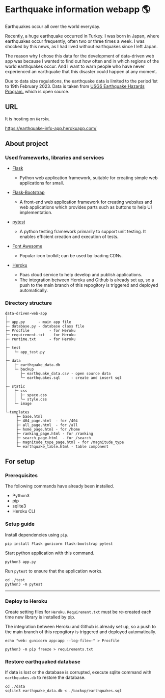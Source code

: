 # Earthquake information webapp 🌎

Earthquakes occur all over the world everyday.

Recently, a huge earthquake occurred in Turkey.
I was born in Japan, where earthquakes occur frequently, often two or three times a week. I was shocked by this news, as I had lived without earthquakes since I left Japan.

The reason why I chose this data for the development of data-driven web app was because I wanted to find out how often and in which regions of the world earthquakes occur. And I want to warn people who have never experienced an earthquake that this disaster could happen at any moment.

Due to data size regulations, the earthquake data is limited to the period 1st to 19th February 2023. Data is taken from [USGS Earthquake Hazards Program.](https://earthquake.usgs.gov/earthquakes/feed/) which is open source.

## URL
It is hosting on `Heroku`.

https://earthquake-info-app.herokuapp.com/

## About project

### Used frameworks, libraries and services

* [Flask](https://flask.palletsprojects.com/en/2.2.x/)
     * Python web application framework, suitable for creating simple web applications for small.
     
* [Flask-Bootstrap](https://pythonhosted.org/Flask-Bootstrap/)
     * A front-end web application framework for creating websites and web applications which provides parts such as buttons to help UI implementation.
     
* [pytest](https://docs.pytest.org/en/7.2.x/)
     * A python testing framework primarily to support unit testing. It enables efficient creation and execution of tests.
     
* [Font Awesome](https://fontawesome.com/)
     * Popular icon toolkit; can be used by loading CDNs.
     
* [Heroku](https://dashboard.heroku.com/apps)
     * Paas cloud service to help develop and publish applications.
     * The integration between Heroku and Github is already set up, so a push to the main branch of this repogitory is triggered and deployed automatically.

### Directory structure

```
data-driven-web-app
│
├─ app.py      - main app file
├─ database.py - database class file
├─ Procfile         - for Heroku
├─ requirement.txt  - for Heroku
├─ runtime.txt      - for Heroku
│
├─ test
│   └─ app_test.py
│
├─ data
│   ├─ earthquake_data.db
│   └─ backup
│      ├─ earthquake_data.csv - open source data
│      └─ earthquakes.sql     - create and insert sql
│
├─ static
│   ├─ css
│   │  ├─ space.css
│   │  └─ style.css
│   └─ image
│
└─templates
     ├─ base.html
     ├─ 404_page.html  - for /404
     ├─ all_page.html  - for /all
     ├─ home_page.html - for /home
     ├─ ranking_page.html - for /ranking
     ├─ search_page.html  - for /search
     ├─ magnitude_type_page.html - for /magnitude_type
     └─ earthquake_table.html - table component 

```

## For setup

### Prerequisites

The following commands have already been installed.

* Python3
* pip
* sqlite3
* Heroku CLI


### Setup guide

Install dependencies using `pip`.

```commandline
pip install Flask gunicorn flask-bootstrap pytest
```

Start python application with this command.

```commandline
python3 app.py
```

Run `pytest` to ensure that the application works.

```commandline
cd ./test
python3 -m pytest
```

---

### Deploy to Heroku

Create setting files for `Heroku`.
`Requirement.txt` must be re-created each time new library is installed by pip. 

The integration between Heroku and Github is already set up, so a push to the main branch of this repogitory is triggered and deployed automatically.

```commandline
echo "web: gunicorn app:app --log-file=-" > Procfile

python3 -m pip freeze > requirements.txt
```

### Restore earthquaked database

If data is lost or the database is corrupted, execute sqlite command with `earthquakes.db` to restore the database.

```commandline
cd ./data
sqlite3 earthquake_data.db < ./backup/earthquakes.sql
```
